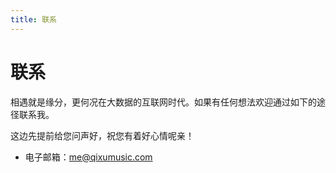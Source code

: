 ```yaml
---
title: 联系
---
```

# 联系

相遇就是缘分，更何况在大数据的互联网时代。如果有任何想法欢迎通过如下的途径联系我。

这边先提前给您问声好，祝您有着好心情呢亲！

- 电子邮箱：[me@qixumusic.com](mailto:me@qixumusic.com)